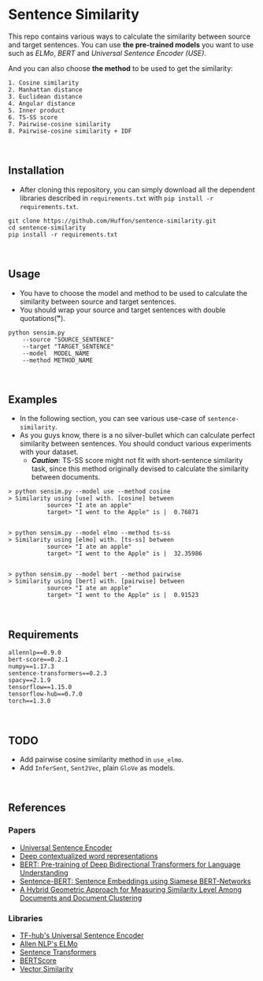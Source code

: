 # Sentence Similarity
This repo contains various ways to calculate the similarity between source and target sentences. You can use **the pre-trained models** you want to use such as _ELMo_, _BERT_ and _Universal Sentence Encoder (USE)_.

And you can also choose **the method** to be used to get the similarity:

    1. Cosine similarity
    2. Manhattan distance
    3. Euclidean distance
    4. Angular distance
    5. Inner product
    6. TS-SS score
    7. Pairwise-cosine similarity
    8. Pairwise-cosine similarity + IDF
<br/>

## Installation
- After cloning this repository, you can simply download all the dependent libraries described in `requirements.txt` with `pip install -r requirements.txt`.
```
git clone https://github.com/Huffon/sentence-similarity.git
cd sentence-similarity
pip install -r requirements.txt
```

<br/>

## Usage
- You have to choose the model and method to be used to calculate the similarity between source and target sentences.
- You should wrap your source and target sentences with double quotations(**"**).

```
python sensim.py
    --source "SOURCE_SENTENCE"
    --target "TARGET_SENTENCE"
    --model  MODEL_NAME
    --method METHOD_NAME
```

<br/>

## Examples
- In the following section, you can see various use-case of `sentence-similarity`.
- As you guys know, there is a no silver-bullet which can calculate perfect similarity between sentences. You should conduct various experiments with your dataset.
    - _**Caution**_: TS-SS score might not fit with short-sentence similarity task, since this method originally devised to calculate the similarity between documents.
```
> python sensim.py --model use --method cosine
> Similarity using [use] with. [cosine] between
           source> "I ate an apple"
           target> "I went to the Apple" is |  0.76871


> python sensim.py --model elmo --method ts-ss
> Similarity using [elmo] with. [ts-ss] between
           source> "I ate an apple"
           target> "I went to the Apple" is |  32.35986


> python sensim.py --model bert --method pairwise
> Similarity using [bert] with. [pairwise] between
           source> "I ate an apple"
           target> "I went to the Apple" is |  0.91523
```

<br/>

## Requirements
```
allennlp==0.9.0
bert-score==0.2.1
numpy==1.17.3
sentence-transformers==0.2.3
spacy==2.1.9
tensorflow==1.15.0
tensorflow-hub==0.7.0
torch==1.3.0
```

<br/>

## TODO
- Add pairwise cosine similarity method in `use_elmo`.
- Add `InferSent`, `Sent2Vec`, plain `GloVe` as models.

<br/>

## References
### Papers
- [Universal Sentence Encoder](https://arxiv.org/abs/1803.11175)
- [Deep contextualized word representations](https://arxiv.org/abs/1802.05365)
- [BERT: Pre-training of Deep Bidirectional Transformers for Language Understanding](https://arxiv.org/abs/1810.04805)
- [Sentence-BERT: Sentence Embeddings using Siamese BERT-Networks](https://arxiv.org/abs/1908.10084)
- [A Hybrid Geometric Approach for Measuring Similarity Level Among Documents and Document Clustering](https://ieeexplore.ieee.org/document/7474366/metrics#metrics)

### Libraries
- [TF-hub's Universal Sentence Encoder](https://tfhub.dev/google/universal-sentence-encoder/2)
- [Allen NLP's ELMo](https://github.com/allenai/allennlp)
- [Sentence Transformers](https://github.com/UKPLab/sentence-transformers)
- [BERTScore](https://github.com/Tiiiger/bert_score)
- [Vector Similarity](https://github.com/taki0112/Vector_Similarity)